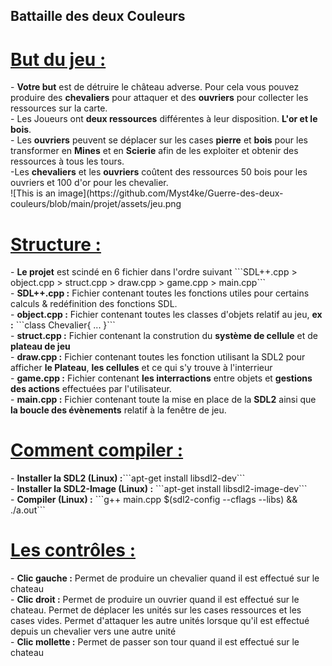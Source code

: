 <h2><b>Battaille des deux Couleurs</b></h2>

<h1><u><b>But du jeu :</b></u></h1>
- <b>Votre but</b> est de détruire le château adverse. Pour cela vous
pouvez produire des <b>chevaliers</b> pour attaquer et des <b>ouvriers</b> pour collecter les ressources sur la carte.<br>
- Les Joueurs ont <b>deux ressources</b> différentes à leur disposition. <b>L'or et le bois</b>.<br>
- Les <b>ouvriers</b> peuvent se déplacer sur les cases <b>pierre</b> et <b>bois</b> pour les transformer en <b>Mines</b> et en <b>Scierie</b> afin de les exploiter et obtenir des ressources à tous les tours.<br>
-Les <b>chevaliers</b> et les <b>ouvriers</b> coûtent des ressources 50 bois pour les ouvriers et 100 d'or pour les chevalier.<br>
![This is an image](https://github.com/Myst4ke/Guerre-des-deux-couleurs/blob/main/projet/assets/jeu.png
<br>
<h1><u><b>Structure :</b></u></h1>
- <b>Le projet</b> est scindé en 6 fichier dans l'ordre suivant ```SDL++.cpp > object.cpp > struct.cpp > draw.cpp > game.cpp > main.cpp```<br>
- <b>SDL++.cpp :</b> Fichier contenant toutes les fonctions utiles pour certains calculs & redéfinition des fonctions SDL.<br>
- <b>object.cpp :</b> Fichier contenant toutes les classes d'objets relatif au jeu, <b>ex :</b> ```class Chevalier{ ... }```<br> 
- <b>struct.cpp :</b> Fichier contenant la constrution du <b>système de cellule</b> et de <b>plateau de jeu</b><br>
- <b>draw.cpp :</b> Fichier contenant toutes les fonction utilisant la SDL2 pour afficher <b>le Plateau</b>, <b>les cellules</b> et ce qui s'y trouve à l'interrieur<br>
- <b>game.cpp :</b> Fichier contenant <b>les interractions</b> entre objets et <b>gestions des actions</b> effectuées par l'utilisateur.<br>
- <b>main.cpp :</b> Fichier contenant toute la mise en place de la <b>SDL2</b> ainsi que <b>la boucle des évènements</b> relatif à la fenêtre de jeu.<br>

<h1><u><b>Comment compiler :</b></u></h1>
- <b>Installer la SDL2 (Linux) :</b>```apt-get install libsdl2-dev```<br>
- <b>Installer la SDL2-Image (Linux) :</b> ```apt-get install libsdl2-image-dev```<br>
- <b>Compiler (Linux) :</b> ```g++ main.cpp $(sdl2-config --cflags --libs) && ./a.out```<br>

<h1><u><b>Les contrôles :</b></u></h1>
- <b>Clic gauche :</b> Permet de produire un chevalier quand il est effectué sur le chateau<br>
- <b>Clic droit :</b> Permet de produire un ouvrier quand il est effectué sur le chateau. Permet de déplacer les unités sur les cases ressources et les cases vides. Permet d'attaquer les autre unités lorsque qu'il est effectué depuis un chevalier vers une autre unité<br>
- <b>Clic mollette :</b> Permet de passer son tour quand il est effectué sur le chateau<br>